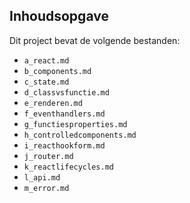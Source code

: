 ## Inhoudsopgave ##

Dit project bevat de volgende bestanden:
* `a_react.md`
* `b_components.md`
* `c_state.md`
* `d_classvsfunctie.md`
* `e_renderen.md`
* `f_eventhandlers.md`
* `g_functiesproperties.md`
* `h_controlledcomponents.md`
* `i_reacthookform.md`
* `j_router.md`
* `k_reactlifecycles.md`
* `l_api.md`
* `m_error.md`